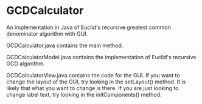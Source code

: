 GCDCalculator
=============

An implementation in Java of Euclid's recursive greatest common denominator algorithm with GUI.

GCDCalculator.java contains the main method.

GCDCalculatorModel.java contains the implementation of Euclid's recursive GCD algorithm.

GCDCalculatorView.java contains the code for the GUI.  If you want to change the layout of the GUI, try looking in the setLayout() method.  It is likely that what you want to change is there.  If you are just looking to change label text, try looking in the
initComponents() method.  
